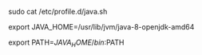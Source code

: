 sudo cat /etc/profile.d/java.sh

export JAVA_HOME=/usr/lib/jvm/java-8-openjdk-amd64

export PATH=$JAVA_HOME/bin:$PATH
